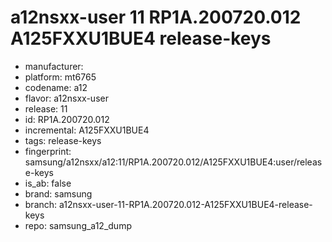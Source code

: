 # a12nsxx-user 11 RP1A.200720.012 A125FXXU1BUE4 release-keys
- manufacturer: 
- platform: mt6765
- codename: a12
- flavor: a12nsxx-user
- release: 11
- id: RP1A.200720.012
- incremental: A125FXXU1BUE4
- tags: release-keys
- fingerprint: samsung/a12nsxx/a12:11/RP1A.200720.012/A125FXXU1BUE4:user/release-keys
- is_ab: false
- brand: samsung
- branch: a12nsxx-user-11-RP1A.200720.012-A125FXXU1BUE4-release-keys
- repo: samsung_a12_dump
